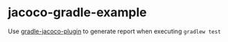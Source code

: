 # jacoco-gradle-example

Use [gradle-jacoco-plugin](https://docs.gradle.org/current/userguide/jacoco_plugin.html) to generate report
when executing `gradlew test`
